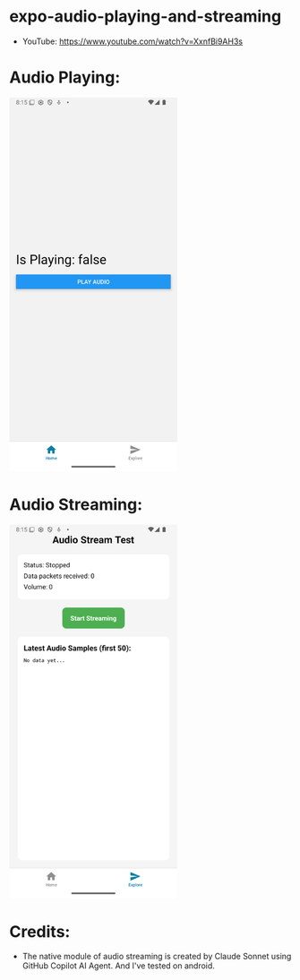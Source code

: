 # expo-audio-playing-and-streaming

- YouTube: https://www.youtube.com/watch?v=XxnfBi9AH3s

# Audio Playing:

<img src="./media/AudioPlayer.png" width="300"  />

# Audio Streaming:

<img src="./media/AudioStreamer.png" width="300"  />

# Credits:

- The native module of audio streaming is created by Claude Sonnet using GitHub Copilot AI Agent. And I've tested on android.
